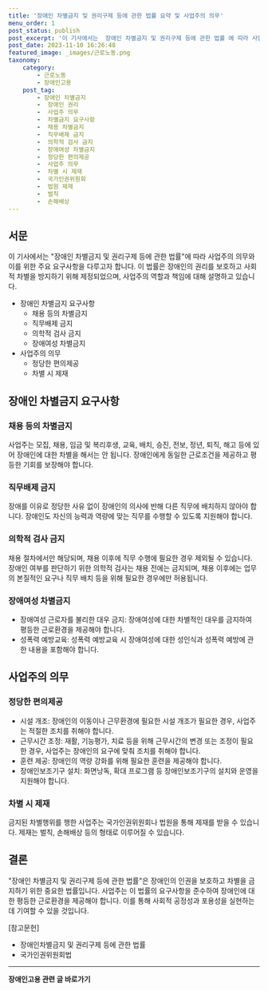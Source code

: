 ```yaml
---
title: '장애인 차별금지 및 권리구제 등에 관한 법률 요약 및 사업주의 의무'
menu_order: 1
post_status: publish
post_excerpt: '이 기사에서는  장애인 차별금지 및 권리구제 등에 관한 법률 에 따라 사업주의 의무와 이를 위한 주요 요구사항을 다루고자 합니다. 이 법률은 장애인의 권리를 보호하고 사회적 차별을 방지하기 위해 제정되었으며, 사업주의 역할과 책임에 대해 설명하고 있습니다.'
post_date: 2023-11-10 16:26:48
featured_image: _images/근로노동.png
taxonomy:
    category:
        - 근로노동
        - 장애인고용
    post_tag:
        - 장애인 차별금지
        -  장애인 권리
        -  사업주 의무
        -  차별금지 요구사항
        -  채용 차별금지
        -  직무배제 금지
        -  의학적 검사 금지
        -  장애여성 차별금지
        -  정당한 편의제공
        -  사업주 의무
        -  차별 시 제재
        -  국가인권위원회
        -  법원 제재
        -  벌칙
        -  손해배상
---
```




## 서문

이 기사에서는 "장애인 차별금지 및 권리구제 등에 관한 법률"에 따라 사업주의 의무와 이를 위한 주요 요구사항을 다루고자 합니다. 이 법률은 장애인의 권리를 보호하고 사회적 차별을 방지하기 위해 제정되었으며, 사업주의 역할과 책임에 대해 설명하고 있습니다.

- 장애인 차별금지 요구사항
    - 채용 등의 차별금지
    - 직무배제 금지
    - 의학적 검사 금지
    - 장애여성 차별금지
- 사업주의 의무
    - 정당한 편의제공
    - 차별 시 제재

## 장애인 차별금지 요구사항

### 채용 등의 차별금지

사업주는 모집, 채용, 임금 및 복리후생, 교육, 배치, 승진, 전보, 정년, 퇴직, 해고 등에 있어 장애인에 대한 차별을 해서는 안 됩니다. 장애인에게 동일한 근로조건을 제공하고 평등한 기회를 보장해야 합니다.

### 직무배제 금지

장애를 이유로 정당한 사유 없이 장애인의 의사에 반해 다른 직무에 배치하지 않아야 합니다. 장애인도 자신의 능력과 역량에 맞는 직무를 수행할 수 있도록 지원해야 합니다.

### 의학적 검사 금지

채용 절차에서만 해당되며, 채용 이후에 직무 수행에 필요한 경우 제외될 수 있습니다. 장애인 여부를 판단하기 위한 의학적 검사는 채용 전에는 금지되며, 채용 이후에는 업무의 본질적인 요구나 직무 배치 등을 위해 필요한 경우에만 허용됩니다.

### 장애여성 차별금지

- 장애여성 근로자를 불리한 대우 금지: 장애여성에 대한 차별적인 대우를 금지하여 평등한 근로환경을 제공해야 합니다.
- 성폭력 예방교육: 성폭력 예방교육 시 장애여성에 대한 성인식과 성폭력 예방에 관한 내용을 포함해야 합니다.

## 사업주의 의무

### 정당한 편의제공

- 시설 개조: 장애인의 이동이나 근무환경에 필요한 시설 개조가 필요한 경우, 사업주는 적절한 조치를 취해야 합니다.
- 근무시간 조정: 재활, 기능평가, 치료 등을 위해 근무시간의 변경 또는 조정이 필요한 경우, 사업주는 장애인의 요구에 맞춰 조치를 취해야 합니다.
- 훈련 제공: 장애인의 역량 강화를 위해 필요한 훈련을 제공해야 합니다.
- 장애인보조기구 설치: 화면낭독, 확대 프로그램 등 장애인보조기구의 설치와 운영을 지원해야 합니다.

### 차별 시 제재

금지된 차별행위를 행한 사업주는 국가인권위원회나 법원을 통해 제재를 받을 수 있습니다. 제재는 벌칙, 손해배상 등의 형태로 이루어질 수 있습니다.

## 결론

"장애인 차별금지 및 권리구제 등에 관한 법률"은 장애인의 인권을 보호하고 차별을 금지하기 위한 중요한 법률입니다. 사업주는 이 법률의 요구사항을 준수하여 장애인에 대한 평등한 근로환경을 제공해야 합니다. 이를 통해 사회적 공정성과 포용성을 실현하는데 기여할 수 있을 것입니다.

[참고문헌]
- 장애인차별금지 및 권리구제 등에 관한 법률
- 국가인권위원회법
<!-- wp:separator -->
<hr class="wp-block-separator has-alpha-channel-opacity"/>
<!-- /wp:separator -->

<!-- wp:group {"backgroundColor":"base","layout":{"type":"constrained"}} -->
<div class="wp-block-group has-base-background-color has-background"><!-- wp:paragraph {"align":"center","fontSize":"medium"} -->
<p class="has-text-align-center has-large-font-size"><strong>장애인고용 관련 글 바로가기</strong></p>
<!-- /wp:paragraph -->


<!-- wp:latest-posts
{"categories":[{"id":11037,"count":19,"description":"","link":"https://uknowlaw.com/category/%ec%9e%a5%ec%95%a0%ec%9d%b8%ea%b3%a0%ec%9a%a9/","name":"장애인고용","slug":"장애인고용","taxonomy":"category","parent":0,"meta":[],"_links":{"self":[{"href":"https://uknowlaw.com/wp-json/wp/v2/categories/11037"}],"collection":[{"href":"https://uknowlaw.com/wp-json/wp/v2/categories"}],"about":[{"href":"https://uknowlaw.com/wp-json/wp/v2/taxonomies/category"}],"wp:post_type":[{"href":"https://uknowlaw.com/wp-json/wp/v2/posts?categories=11037"}],"curies":[{"name":"wp","href":"https://api.w.org/{rel}","templated":true}]}}]} /--></div>
<!-- /wp:group -->